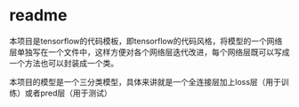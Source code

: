 # readme

本项目是tensorflow的代码模板，即tensorflow的代码风格，将模型的一个网络层单独写在一个文件中，这样方便对各个网络层迭代改进，每个网络层既可以写成一个方法也可以封装成一个类。

本项目的模型是一个三分类模型，具体来讲就是一个全连接层加上loss层（用于训练）或者pred层（用于测试）

